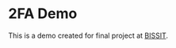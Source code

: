 # 2FA Demo
This is a demo created for final project at [BISSIT](https://www.fit.vut.cz/events/bissit/).